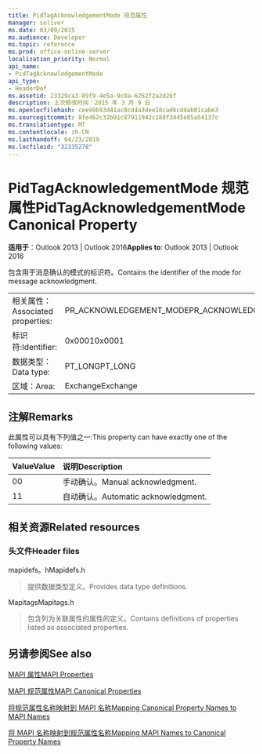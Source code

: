 ```yaml
---
title: PidTagAcknowledgementMode 规范属性
manager: soliver
ms.date: 03/09/2015
ms.audience: Developer
ms.topic: reference
ms.prod: office-online-server
localization_priority: Normal
api_name:
- PidTagAcknowledgementMode
api_type:
- HeaderDef
ms.assetid: 23329ca3-89f9-4e5a-9c8a-6262f2a2d26f
description: 上次修改时间：2015 年 3 月 9 日
ms.openlocfilehash: cee99b93d41ac8cd4a3dee18cad6cd4ab01cabe3
ms.sourcegitcommit: 8fe462c32b91c87911942c188f3445e85a54137c
ms.translationtype: MT
ms.contentlocale: zh-CN
ms.lasthandoff: 04/23/2019
ms.locfileid: "32335278"
---
```

# <a name="pidtagacknowledgementmode-canonical-property"></a><span data-ttu-id="bf670-103">PidTagAcknowledgementMode 规范属性</span><span class="sxs-lookup"><span data-stu-id="bf670-103">PidTagAcknowledgementMode Canonical Property</span></span>

  
  
<span data-ttu-id="bf670-104">**适用于**：Outlook 2013 | Outlook 2016</span><span class="sxs-lookup"><span data-stu-id="bf670-104">**Applies to**: Outlook 2013 | Outlook 2016</span></span> 
  
<span data-ttu-id="bf670-105">包含用于消息确认的模式的标识符。</span><span class="sxs-lookup"><span data-stu-id="bf670-105">Contains the identifier of the mode for message acknowledgment.</span></span>
  
|||
|:-----|:-----|
|<span data-ttu-id="bf670-106">相关属性：</span><span class="sxs-lookup"><span data-stu-id="bf670-106">Associated properties:</span></span>  <br/> |<span data-ttu-id="bf670-107">PR_ACKNOWLEDGEMENT_MODE</span><span class="sxs-lookup"><span data-stu-id="bf670-107">PR_ACKNOWLEDGEMENT_MODE</span></span>  <br/> |
|<span data-ttu-id="bf670-108">标识符:</span><span class="sxs-lookup"><span data-stu-id="bf670-108">Identifier:</span></span>  <br/> |<span data-ttu-id="bf670-109">0x0001</span><span class="sxs-lookup"><span data-stu-id="bf670-109">0x0001</span></span>  <br/> |
|<span data-ttu-id="bf670-110">数据类型：</span><span class="sxs-lookup"><span data-stu-id="bf670-110">Data type:</span></span>  <br/> |<span data-ttu-id="bf670-111">PT_LONG</span><span class="sxs-lookup"><span data-stu-id="bf670-111">PT_LONG</span></span>  <br/> |
|<span data-ttu-id="bf670-112">区域：</span><span class="sxs-lookup"><span data-stu-id="bf670-112">Area:</span></span>  <br/> |<span data-ttu-id="bf670-113">Exchange</span><span class="sxs-lookup"><span data-stu-id="bf670-113">Exchange</span></span>  <br/> |
   
## <a name="remarks"></a><span data-ttu-id="bf670-114">注解</span><span class="sxs-lookup"><span data-stu-id="bf670-114">Remarks</span></span>

<span data-ttu-id="bf670-115">此属性可以具有下列值之一:</span><span class="sxs-lookup"><span data-stu-id="bf670-115">This property can have exactly one of the following values:</span></span>
  
|<span data-ttu-id="bf670-116">**Value**</span><span class="sxs-lookup"><span data-stu-id="bf670-116">**Value**</span></span>|<span data-ttu-id="bf670-117">**说明**</span><span class="sxs-lookup"><span data-stu-id="bf670-117">**Description**</span></span>|
|:-----|:-----|
|<span data-ttu-id="bf670-118">0</span><span class="sxs-lookup"><span data-stu-id="bf670-118">0</span></span>  <br/> |<span data-ttu-id="bf670-119">手动确认。</span><span class="sxs-lookup"><span data-stu-id="bf670-119">Manual acknowledgment.</span></span>  <br/> |
|<span data-ttu-id="bf670-120">1</span><span class="sxs-lookup"><span data-stu-id="bf670-120">1</span></span>  <br/> |<span data-ttu-id="bf670-121">自动确认。</span><span class="sxs-lookup"><span data-stu-id="bf670-121">Automatic acknowledgment.</span></span>  <br/> |
   
## <a name="related-resources"></a><span data-ttu-id="bf670-122">相关资源</span><span class="sxs-lookup"><span data-stu-id="bf670-122">Related resources</span></span>

### <a name="header-files"></a><span data-ttu-id="bf670-123">头文件</span><span class="sxs-lookup"><span data-stu-id="bf670-123">Header files</span></span>

<span data-ttu-id="bf670-124">mapidefs。h</span><span class="sxs-lookup"><span data-stu-id="bf670-124">Mapidefs.h</span></span>
  
> <span data-ttu-id="bf670-125">提供数据类型定义。</span><span class="sxs-lookup"><span data-stu-id="bf670-125">Provides data type definitions.</span></span>
    
<span data-ttu-id="bf670-126">Mapitags</span><span class="sxs-lookup"><span data-stu-id="bf670-126">Mapitags.h</span></span>
  
> <span data-ttu-id="bf670-127">包含列为关联属性的属性的定义。</span><span class="sxs-lookup"><span data-stu-id="bf670-127">Contains definitions of properties listed as associated properties.</span></span>
    
## <a name="see-also"></a><span data-ttu-id="bf670-128">另请参阅</span><span class="sxs-lookup"><span data-stu-id="bf670-128">See also</span></span>



[<span data-ttu-id="bf670-129">MAPI 属性</span><span class="sxs-lookup"><span data-stu-id="bf670-129">MAPI Properties</span></span>](mapi-properties.md)
  
[<span data-ttu-id="bf670-130">MAPI 规范属性</span><span class="sxs-lookup"><span data-stu-id="bf670-130">MAPI Canonical Properties</span></span>](mapi-canonical-properties.md)
  
[<span data-ttu-id="bf670-131">将规范属性名称映射到 MAPI 名称</span><span class="sxs-lookup"><span data-stu-id="bf670-131">Mapping Canonical Property Names to MAPI Names</span></span>](mapping-canonical-property-names-to-mapi-names.md)
  
[<span data-ttu-id="bf670-132">将 MAPI 名称映射到规范属性名称</span><span class="sxs-lookup"><span data-stu-id="bf670-132">Mapping MAPI Names to Canonical Property Names</span></span>](mapping-mapi-names-to-canonical-property-names.md)

